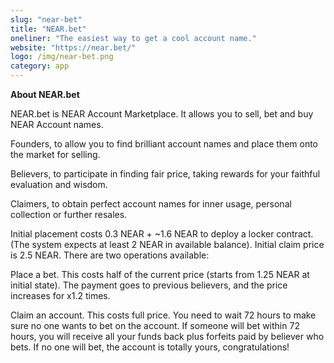 ```yaml
---
slug: "near-bet"
title: "NEAR.bet"
oneliner: "The easiest way to get a cool account name."
website: "https://near.bet/"
logo: /img/near-bet.png
category: app
---
```


<b>About NEAR.bet</b>

NEAR.bet is NEAR Account Marketplace. It allows you to sell, bet and buy NEAR Account names.

Founders, to allow you to find brilliant account names and place them onto the market for selling.

Believers, to participate in finding fair price, taking rewards for your faithful evaluation and wisdom.

Claimers, to obtain perfect account names for inner usage, personal collection or further resales.

Initial placement costs 0.3 NEAR + ~1.6 NEAR to deploy a locker contract. (The system expects at least 2 NEAR in available balance). Initial claim price is 2.5 NEAR. There are two operations available:

Place a bet. This costs half of the current price (starts from 1.25 NEAR at initial state). The payment goes to previous believers, and the price increases for x1.2 times.

Claim an account. This costs full price. You need to wait 72 hours to make sure no one wants to bet on the account. If someone will bet within 72 hours, you will receive all your funds back plus forfeits paid by believer who bets. If no one will bet, the account is totally yours, congratulations!
